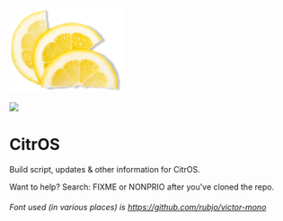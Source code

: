 <img src="/assets/Logos/CitrOS.png" width="40%">

<a href="https://twitter.com/notkoutsie"><img src="https://flat.badgen.net/twitter/follow/notkoutsie"></a>

# CitrOS
Build script, updates & other information for CitrOS.

Want to help? 
Search: FIXME or NONPRIO after you've cloned the repo.


###### Font used (in various places) is https://github.com/rubjo/victor-mono
